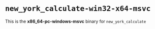 # `new_york_calculate-win32-x64-msvc`

This is the **x86_64-pc-windows-msvc** binary for `new_york_calculate`
